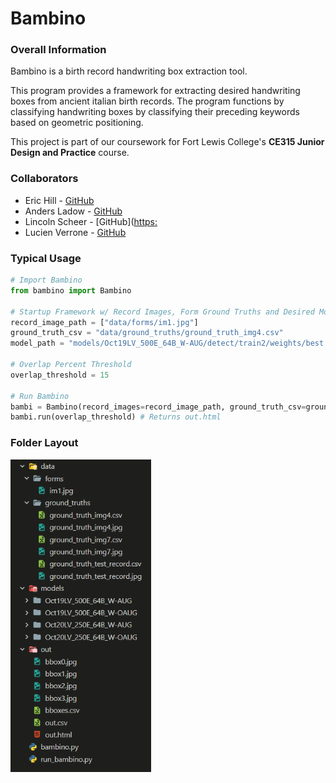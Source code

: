 # Bambino

### Overall Information
Bambino is a birth record handwriting box extraction tool.

This program provides a framework for extracting desired handwriting boxes
from ancient italian birth records. The program functions by classifying 
handwriting boxes by classifying their preceding keywords based on 
geometric positioning.

This project is part of our coursework for Fort Lewis College's **CE315 Junior Design and Practice** course.

### Collaborators
- Eric Hill - [GitHub](https://github.com/EricJHill)
- Anders Ladow - [GitHub](https://github.com/amladow)
- Lincoln Scheer - [GitHub]([https:](https://github.com/BikeLinc)
- Lucien Verrone - [GitHub](https://github.com/lucienverrone)

### Typical Usage
```python
# Import Bambino
from bambino import Bambino

# Startup Framework w/ Record Images, Form Ground Truths and Desired Model
record_image_path = ["data/forms/im1.jpg"]
ground_truth_csv = "data/ground_truths/ground_truth_img4.csv"
model_path = "models/Oct19LV_500E_64B_W-AUG/detect/train2/weights/best.pt"

# Overlap Percent Threshold
overlap_threshold = 15

# Run Bambino
bambi = Bambino(record_images=record_image_path, ground_truth_csv=ground_truth_csv, model_path=model_path)
bambi.run(overlap_threshold) # Returns out.html
```

### Folder Layout
<img src="folder_structure.png" height="500" />
